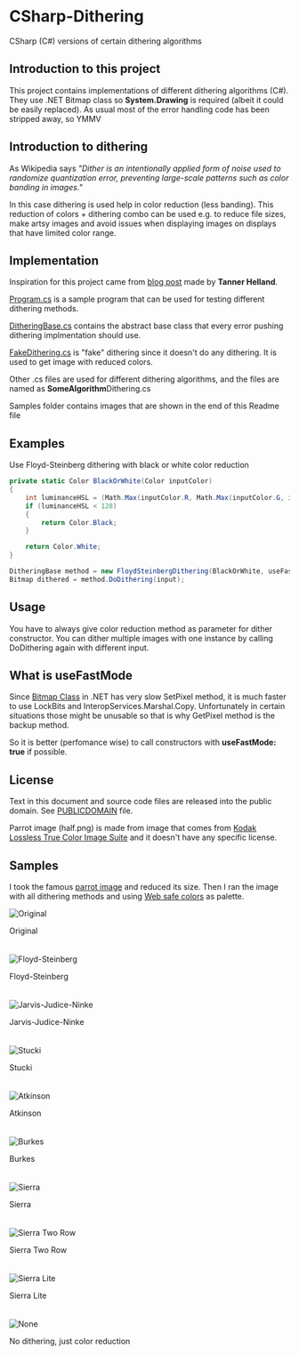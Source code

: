 # CSharp-Dithering
CSharp (C#) versions of certain dithering algorithms

## Introduction to this project
This project contains implementations of different dithering algorithms (C#). They use .NET Bitmap class so **System.Drawing** is required (albeit it could be easily replaced). As usual most of the error handling code has been stripped away, so YMMV

## Introduction to dithering
As Wikipedia says *"Dither is an intentionally applied form of noise used to randomize quantization error, preventing large-scale patterns such as color banding in images."*

In this case dithering is used help in color reduction (less banding). This reduction of colors + dithering combo can be used e.g. to reduce file sizes, make artsy images and avoid issues when displaying images on displays that have limited color range.

## Implementation
Inspiration for this project came from [blog post](http://www.tannerhelland.com/4660/dithering-eleven-algorithms-source-code/) made by **Tanner Helland**.

[Program.cs](https://github.com/mcraiha/CSharp-Dithering/blob/master/Program.cs) is a sample program that can be used for testing different dithering methods.

[DitheringBase.cs](https://github.com/mcraiha/CSharp-Dithering/blob/master/DitheringBase.cs) contains the abstract base class that every error pushing dithering implmentation should use.

[FakeDithering.cs](https://github.com/mcraiha/CSharp-Dithering/blob/master/FakeDithering.cs) is "fake" dithering since it doesn't do any dithering. It is used to get image with reduced colors.

Other .cs files are used for different dithering algorithms, and the files are named as **SomeAlgorithm**Dithering.cs

Samples folder contains images that are shown in the end of this Readme file

## Examples
Use Floyd-Steinberg dithering with black or white color reduction
```cs
private static Color BlackOrWhite(Color inputColor)
{
    int luminanceHSL = (Math.Max(inputColor.R, Math.Max(inputColor.G, inputColor.B)) + Math.Min(inputColor.R, Math.Min(inputColor.G, inputColor.B))) / 2;
    if (luminanceHSL < 128)
    {
        return Color.Black;
    }

    return Color.White;
}

DitheringBase method = new FloydSteinbergDithering(BlackOrWhite, useFastMode: true);
Bitmap dithered = method.DoDithering(input);
```
## Usage
You have to always give color reduction method as parameter for dither constructor. You can dither multiple images with one instance by calling DoDithering again with different input.

## What is useFastMode
Since [Bitmap Class](https://msdn.microsoft.com/en-us/library/system.drawing.bitmap(v=vs.110).aspx) in .NET has very slow SetPixel method, it is much faster to use LockBits and InteropServices.Marshal.Copy. Unfortunately in certain situations those might be unusable so that is why GetPixel method is the backup method.

So it is better (perfomance wise) to call constructors with **useFastMode: true** if possible.

## License
Text in this document and source code files are released into the public domain. See [PUBLICDOMAIN](https://github.com/mcraiha/CSharp-Dithering/blob/master/PUBLICDOMAIN) file.

Parrot image (half.png) is made from image that comes from [Kodak Lossless True Color Image Suite](http://r0k.us/graphics/kodak/) and it doesn't have any specific license.

## Samples
I took the famous [parrot image](http://r0k.us/graphics/kodak/kodim23.html) and reduced its size. Then I ran the image with all dithering methods and using [Web safe colors](https://en.wikipedia.org/wiki/Web_colors#Web-safe_colors) as palette.

![Original](https://github.com/mcraiha/CSharp-Dithering/blob/master/Samples/half.png)

Original
<br><br><br>
![Floyd-Steinberg](https://github.com/mcraiha/CSharp-Dithering/blob/master/Samples/dither_FS.png)

Floyd-Steinberg
<br><br><br>
![Jarvis-Judice-Ninke](https://github.com/mcraiha/CSharp-Dithering/blob/master/Samples/dither_JJN.png)

Jarvis-Judice-Ninke
<br><br><br>
![Stucki](https://github.com/mcraiha/CSharp-Dithering/blob/master/Samples/dither_STU.png)

Stucki
<br><br><br>
![Atkinson](https://github.com/mcraiha/CSharp-Dithering/blob/master/Samples/dither_ATK.png)

Atkinson
<br><br><br>
![Burkes](https://github.com/mcraiha/CSharp-Dithering/blob/master/Samples/dither_BUR.png)

Burkes
<br><br><br>
![Sierra](https://github.com/mcraiha/CSharp-Dithering/blob/master/Samples/dither_SIE.png)

Sierra
<br><br><br>
![Sierra Two Row](https://github.com/mcraiha/CSharp-Dithering/blob/master/Samples/dither_SIE2R.png)

Sierra Two Row
<br><br><br>
![Sierra Lite](https://github.com/mcraiha/CSharp-Dithering/blob/master/Samples/dither_SIEL.png)

Sierra Lite
<br><br><br>
![None](https://github.com/mcraiha/CSharp-Dithering/blob/master/Samples/dither_NONE.png)

No dithering, just color reduction
